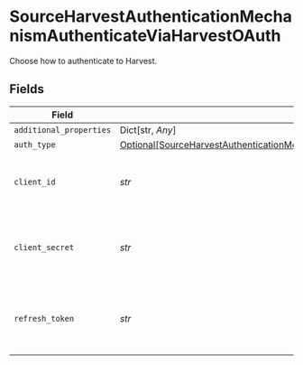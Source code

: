 # SourceHarvestAuthenticationMechanismAuthenticateViaHarvestOAuth

Choose how to authenticate to Harvest.


## Fields

| Field                                                                                                                                                                               | Type                                                                                                                                                                                | Required                                                                                                                                                                            | Description                                                                                                                                                                         |
| ----------------------------------------------------------------------------------------------------------------------------------------------------------------------------------- | ----------------------------------------------------------------------------------------------------------------------------------------------------------------------------------- | ----------------------------------------------------------------------------------------------------------------------------------------------------------------------------------- | ----------------------------------------------------------------------------------------------------------------------------------------------------------------------------------- |
| `additional_properties`                                                                                                                                                             | Dict[str, *Any*]                                                                                                                                                                    | :heavy_minus_sign:                                                                                                                                                                  | N/A                                                                                                                                                                                 |
| `auth_type`                                                                                                                                                                         | [Optional[SourceHarvestAuthenticationMechanismAuthenticateViaHarvestOAuthAuthType]](../../models/shared/sourceharvestauthenticationmechanismauthenticateviaharvestoauthauthtype.md) | :heavy_minus_sign:                                                                                                                                                                  | N/A                                                                                                                                                                                 |
| `client_id`                                                                                                                                                                         | *str*                                                                                                                                                                               | :heavy_check_mark:                                                                                                                                                                  | The Client ID of your Harvest developer application.                                                                                                                                |
| `client_secret`                                                                                                                                                                     | *str*                                                                                                                                                                               | :heavy_check_mark:                                                                                                                                                                  | The Client Secret of your Harvest developer application.                                                                                                                            |
| `refresh_token`                                                                                                                                                                     | *str*                                                                                                                                                                               | :heavy_check_mark:                                                                                                                                                                  | Refresh Token to renew the expired Access Token.                                                                                                                                    |